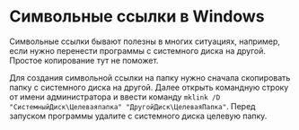 # Символьные ссылки в Windows

Символьные ссылки бывают полезны в многих ситуациях, например, если нужно перенести программы с системного диска на другой. Простое копирование тут не поможет.

Для создания символьной ссылки на папку нужно сначала скопировать папку с системного диска на другой. Далее открыть командную строку от имени администратора и ввести команду `mklink /D "СистемныйДиск\Целеваяпапка" "ДругойДиск\ЦелеваяПапка"`. Перед запуском программы удалите с системного диска целевую папку.